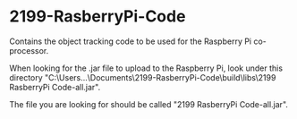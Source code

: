 # 2199-RasberryPi-Code
Contains the object tracking code to be used for the Raspberry Pi co-processor.

When looking for the .jar file to upload to the Raspberry Pi, look under this directory "C:\Users\...\Documents\2199-RasberryPi-Code\build\libs\2199 RasberryPi Code-all.jar".

The file you are looking for should be called "2199 RasberryPi Code-all.jar".
